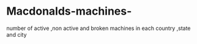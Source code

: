 # Macdonalds-machines-
number of active ,non active and broken  machines in each country ,state and city 
